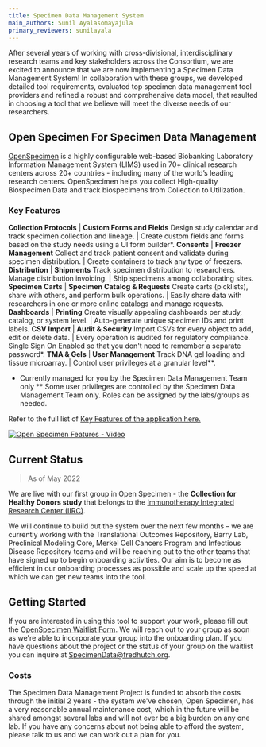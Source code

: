 ```yaml
---
title: Specimen Data Management System
main_authors: Sunil Ayalasomayajula
primary_reviewers: sunilayala
---
```

After several years of working with cross-divisional, interdisciplinary research teams and key stakeholders across the Consortium, we are excited to announce that we are now implementing a Specimen Data Management System! In collaboration with these groups, we developed detailed tool requirements, evaluated top specimen data management tool providers and refined a robust and comprehensive data model, that resulted in choosing a tool that we believe will meet the diverse needs of our researchers.

## Open Specimen For Specimen Data Management
[OpenSpecimen](https://www.openspecimen.org/) is a highly configurable web-based Biobanking Laboratory Information Management System (LIMS) used in 70+ clinical research centers across 20+ countries - including many of the world’s leading research centers. OpenSpecimen helps you collect High-quality Biospecimen Data and track biospecimens from Collection to Utilization. 

### Key Features
**Collection Protocols** | **Custom Forms and Fields**
Design study calendar and track specimen collection and lineage. | Create custom fields and forms based on the study needs using a UI form builder*.
**Consents** | **Freezer Management**
Collect and track patient consent and validate during specimen distribution. | Create containers to track any type of freezers.
**Distribution** | **Shipments**
Track specimen distribution to researchers. Manage distribution invoicing. | Ship specimens among collaborating sites.
**Specimen Carts** | **Specimen Catalog & Requests**
Create carts (picklists), share with others, and perform bulk operations. | Easily share data with researchers in one or more online catalogs and manage requests.
**Dashboards** | **Printing**
Create visually appealing dashboards per study, catalog, or system level. | Auto-generate unique specimen IDs and print labels.
**CSV Import** | **Audit & Security**
Import CSVs for every object to add, edit or delete data. | Every operation is audited for regulatory compliance. Single Sign On Enabled so that you don't need to remember a separate password*.
**TMA & Gels** | **User Management**
Track DNA gel loading and tissue microarray. | Control user privileges at a granular level**.


* Currently managed for you by the Specimen Data Management Team only
** Some user privileges are controlled by the Specimen Data Management Team only. Roles can be assigned by the labs/groups as needed.

Refer to the full list of [Key Features of the application here.](/assets/OpenSpecimen_Features.pdf)


[![Open Specimen Features - Video](https://img.youtube.com/vi/pEN1P3PL4xs)](https://www.youtube.com/watch?v=pEN1P3PL4xs "Click to see the Open Specimen Features Video")

## Current Status 
>As of May 2022

We are live with our first group in Open Specimen - the **Collection for Healthy Donors study** that belongs to the [Immunotherapy Integrated Research Center (IIRC)](https://www.fredhutch.org/en/research/institutes-networks-ircs/immunotherapy-integrated-research-center.html).

We will continue to build out the system over the next few months – we are currently working with the Translational Outcomes Repository, Barry Lab, Preclinical Modeling Core, Merkel Cell Cancers Program and Infectious Disease Repository teams and will be reaching out to the other teams that have signed up to begin onboarding activities. Our aim is to become as efficient in our onboarding processes as possible and scale up the speed at which we can get new teams into the tool.

## Getting Started
If you are interested in using this tool to support your work, please fill out the [OpenSpecimen Waitlist Form](https://app.smartsheet.com/b/form/4323c5e927294a75a0281befc1350000). We will reach out to your group as soon as we're able to incorporate your group into the onboarding plan. If you have questions about the project or the status of your group on the waitlist you can inquire at SpecimenData@fredhutch.org.

### Costs
The Specimen Data Management Project is funded to absorb the costs through the initial 2 years - the system we've chosen, Open Specimen, has a very reasonable annual maintenance cost, which in the future will be shared amongst several labs and will not ever be a big burden on any one lab. If you have any concerns about not being able to afford the system, please talk to us and we can work out a plan for you.  
